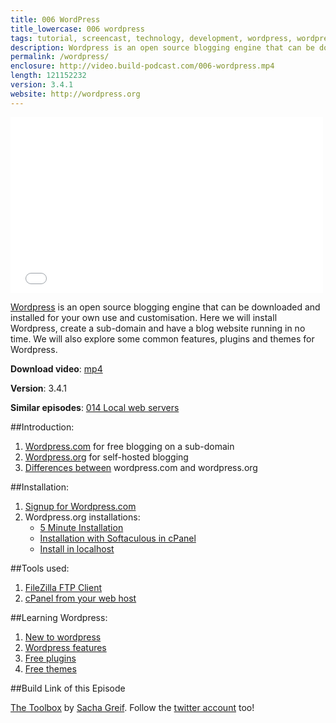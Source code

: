 ```yaml
---
title: 006 WordPress
title_lowercase: 006 wordpress
tags: tutorial, screencast, technology, development, wordpress, wordpress.org, blogging, blog, open source, html, css, php, cpanel, softaculous, installation
description: Wordpress is an open source blogging engine that can be downloaded and installed for your own use and customisation. Here we will install Wordpress, create a sub-domain and have a blog website running in no time. We will also explore some common features, plugins and themes for Wordpress.
permalink: /wordpress/
enclosure: http://video.build-podcast.com/006-wordpress.mp4
length: 121152232
version: 3.4.1
website: http://wordpress.org
---
```


<div id="video"><iframe src="//player.vimeo.com/video/45683134" width="500" height="281" frameborder="0" webkitallowfullscreen mozallowfullscreen allowfullscreen></iframe></div>

[Wordpress](http://wordpress.org/) is an open source blogging engine that can be downloaded and installed for your own use and customisation. Here we will install Wordpress, create a sub-domain and have a blog website running in no time. We will also explore some common features, plugins and themes for Wordpress.

<p><strong>Download video</strong>: <a href="http://video.build-podcast.com/006-wordpress.mp4" download="build-podcast-006-wordpress.mp4">mp4</a></p>

**Version**: 3.4.1

**Similar episodes**: [014 Local web servers](/local-web-servers/)

##Introduction:

1. [Wordpress.com](http://wordpress.com/) for free blogging on a sub-domain
1. [Wordpress.org](http://wordpress.org/) for self-hosted blogging
1. [Differences between](http://en.support.wordpress.com/com-vs-org/) wordpress.com and wordpress.org

##Installation:

1. [Signup for Wordpress.com](https://en.wordpress.com/signup/)
1. Wordpress.org installations:
    - [5 Minute Installation](http://codex.wordpress.org/Installing_WordPress#Famous_5-Minute_Install)
    - [Installation with Softaculous in cPanel](http://codex.wordpress.org/Installing_WordPress#Softaculous)
    - [Install in localhost](http://codex.wordpress.org/Installing_WordPress_Locally_on_Your_Mac_With_MAMP)

##Tools used:

1. [FileZilla FTP Client](http://filezilla-project.org/)
1. [cPanel from your web host](http://en.wikipedia.org/wiki/CPanel)

##Learning Wordpress:

1. [New to wordpress](http://codex.wordpress.org/New_To_WordPress_-_Where_to_Start)
1. [Wordpress features](http://wordpress.org/about/features/)
1. [Free plugins](http://wordpress.org/extend/plugins/)
1. [Free themes](http://wordpress.org/extend/themes/)

##Build Link of this Episode

[The Toolbox](http://www.thetoolbox.cc/) by [Sacha Greif](http://sachagreif.com/). Follow the [twitter account](http://twitter.com/TheToolbox_) too!
